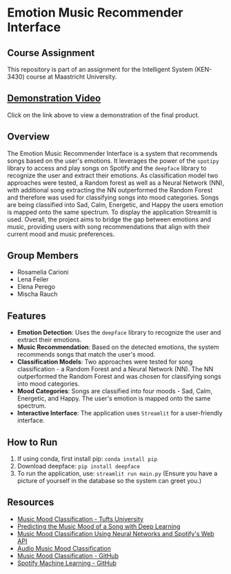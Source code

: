 # Emotion Music Recommender Interface
## Course Assignment
This repository is part of an assignment for the Intelligent System (KEN-3430) course at Maastricht University.

## [Demonstration Video](https://www.youtube.com/watch?v=n8tmZxU01iw&ab_channel=MischaRauch)
Click on the link above to view a demonstration of the final product.

## Overview
The Emotion Music Recommender Interface is a system that recommends songs based on the user's emotions. It leverages the power of the `spotipy` library to access and play songs on Spotify and the `deepface` library to recognize the user and extract their emotions. As classification model two approaches were tested, a Random forest as well as a Neural Network (NN), with additional song extracting the NN outperformed the Random Forest and therefore was used for classifying songs into mood categories. Songs are being classified into Sad, Calm, Energetic, and Happy the users emotion is mapped onto the same spectrum. To display the application Streamlit is used. Overall, the project aims to bridge the gap between emotions and music, providing users with song recommendations that align with their current mood and music preferences.

## Group Members
- Rosamelia Carioni
- Lena Feiler
- Elena Perego
- Mischa Rauch

## Features
- **Emotion Detection**: Uses the `deepface` library to recognize the user and extract their emotions.
- **Music Recommendation**: Based on the detected emotions, the system recommends songs that match the user's mood.
- **Classification Models**: Two approaches were tested for song classification - a Random Forest and a Neural Network (NN). The NN outperformed the Random Forest and was chosen for classifying songs into mood categories.
- **Mood Categories**: Songs are classified into four moods - Sad, Calm, Energetic, and Happy. The user's emotion is mapped onto the same spectrum.
- **Interactive Interface**: The application uses `Streamlit` for a user-friendly interface.

## How to Run
1. If using conda, first install pip: `conda install pip`
2. Download deepface: `pip install deepface`
3. To run the application, use: `streamlit run main.py` (Ensure you have a picture of yourself in the database so the system can greet you.)

## Resources
- [Music Mood Classification - Tufts University](https://sites.tufts.edu/eeseniordesignhandbook/2015/music-mood-classification/)
- [Predicting the Music Mood of a Song with Deep Learning](https://towardsdatascience.com/predicting-the-music-mood-of-a-song-with-deep-learning-c3ac2b45229e)
- [Music Mood Classification Using Neural Networks and Spotify's Web API](https://medium.com/codex/music-mood-classification-using-neural-networks-and-spotifys-web-api-d73b391044a4)
- [Audio Music Mood Classification](https://neokt.github.io/projects/audio-music-mood-classification/)
- [Music Mood Classification - GitHub](https://github.com/kvsingh/music-mood-classification)
- [Spotify Machine Learning - GitHub](https://github.com/cristobalvch/Spotify-Machine-Learning)

